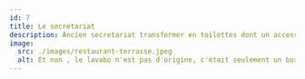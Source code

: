 ```yaml
---
id: 7
title: Le secretariat
description: Ancien secretariat transformer en toilettes dont un accessible aux PMR.
image:
  src: ./images/restaurant-terrasse.jpeg
  alt: Et non , le lavabo n'est pas d'origine, c'était seulement un bureau.
---
```

